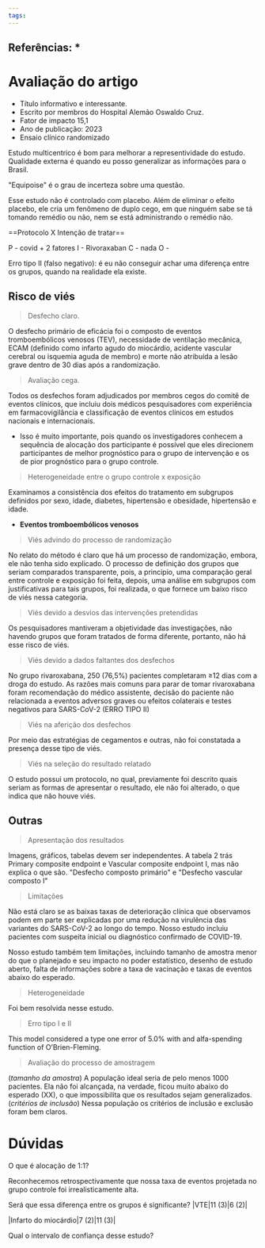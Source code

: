 ```yaml
---
tags:
---
```

Referências: 
* 
--
# Avaliação do artigo 

* Título informativo e interessante. 
* Escrito por membros do Hospital Alemão Oswaldo Cruz.
* Fator de impacto 15,1
* Ano de publicação: 2023
* Ensaio clínico randomizado

Estudo multicentrico é bom para melhorar a representividade do estudo. 
Qualidade externa é quando eu posso generalizar as informações para o Brasil. 

"Equipoise" é o grau de incerteza sobre uma questão. 

Esse estudo não é controlado com placebo. 
Além de eliminar o efeito placebo, ele cria um fenômeno de duplo cego, em que ninguém sabe se tá tomando remédio ou não, nem se está administrando o remédio não. 

==Protocolo X  Intenção de tratar==

P - covid + 2 fatores 
I - Rivoraxaban 
C - nada 
O - 

Erro tipo II (falso negativo): é eu não conseguir achar uma diferença entre os grupos, quando na realidade ela existe. 

## Risco de viés

> Desfecho claro.

O desfecho primário de eficácia foi o composto de eventos tromboembólicos venosos (TEV), necessidade de ventilação mecânica, ECAM (definido como infarto agudo do miocárdio, acidente vascular cerebral ou isquemia aguda de membro) e morte não atribuída a lesão grave dentro de 30 dias após a randomização.

> Avaliação cega.

Todos os desfechos foram adjudicados por membros cegos do comitê de eventos clínicos, que incluiu dois médicos pesquisadores com experiência em farmacovigilância e classificação de eventos clínicos em estudos nacionais e internacionais.
* Isso é muito importante, pois quando os investigadores conhecem a sequência de alocação dos participante é possível que eles direcionem participantes de melhor prognóstico para o grupo de intervenção e os de pior prognóstico para o grupo controle. 

> Heterogeneidade entre o grupo controle x exposição 

Examinamos a consistência dos efeitos do tratamento em subgrupos definidos por sexo, idade, diabetes, hipertensão e obesidade, hipertensão e idade.

* __Eventos tromboembólicos venosos__

> Viés advindo do processo de randomização

No relato do método é claro que há um processo de randomização, embora, ele não tenha sido explicado. O processo de definição dos grupos que seriam comparados transparente, pois, a princípio, uma comparação geral entre controle e exposição foi feita, depois, uma análise em subgrupos com justificativas para tais grupos, foi realizada, o que fornece um baixo risco de viés nessa categoria. 

> Viés devido a desvios das intervenções pretendidas 

Os pesquisadores mantiveram a objetividade das investigações, não havendo grupos que foram tratados de forma diferente, portanto, não há esse risco de viés. 

> Viés devido a dados faltantes dos desfechos

No grupo rivaroxabana, 250 (76,5%) pacientes completaram ≥12 dias com a droga do estudo. As razões mais comuns para parar de tomar rivaroxabana foram recomendação do médico assistente, decisão do paciente não relacionada a eventos adversos graves ou efeitos colaterais e testes negativos para SARS-CoV-2 (ERRO TIPO II)

> Viés na aferição dos desfechos 

Por meio das estratégias de cegamentos e outras, não foi constatada a presença desse tipo de viés. 

> Viés na seleção do resultado relatado 

O estudo possui um protocolo, no qual, previamente foi descrito quais seriam as formas de apresentar o resultado, ele não foi alterado, o que indica que não houve viés. 

## Outras 

> Apresentação dos resultados 

Imagens, gráficos, tabelas devem ser independentes. 
A tabela 2 trás Primary composite endpoint e Vascular composite endpoint I, mas não explica o que são. 
"Desfecho composto primário" e "Desfecho vascular composto I"

> Limitações 

Não está claro se as baixas taxas de deterioração clínica que observamos podem em parte ser explicadas por uma redução na virulência das variantes do SARS-CoV-2 ao longo do tempo. Nosso estudo incluiu pacientes com suspeita inicial ou diagnóstico confirmado de COVID-19.

Nosso estudo também tem limitações, incluindo tamanho de amostra menor do que o planejado e seu impacto no poder estatístico, desenho de estudo aberto, falta de informações sobre a taxa de vacinação e taxas de eventos abaixo do esperado.

> Heterogeneidade 

Foi bem resolvida nesse estudo. 

> Erro tipo I e II

This model considered a type one error of 5.0% with and alfa-spending function of O’Brien-Fleming.

> Avaliação do processo de amostragem

(_tamanho da amostra_) A população ideal seria de pelo menos 1000 pacientes. Ela não foi alcançada, na verdade, ficou muito abaixo do esperado (XX), o que impossibilita que os resultados sejam generalizados. 
(_critérios de inclusão_) Nessa população os critérios de inclusão e exclusão foram bem claros. 
# Dúvidas 
O que é alocação de 1:1? 

Reconhecemos retrospectivamente que nossa taxa de eventos projetada no grupo controle foi irrealisticamente alta.

Será que essa diferença entre os grupos é significante? 
|VTE|11 (3)|6 (2)|

|Infarto do miocárdio|7 (2)|11 (3)|

Qual o intervalo de confiança desse estudo? 


[^1]: 
[^2]: 